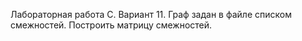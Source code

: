 Лабораторная работа С.
Вариант 11.
Граф задан в файле списком смежностей. Построить матрицу смежностей.